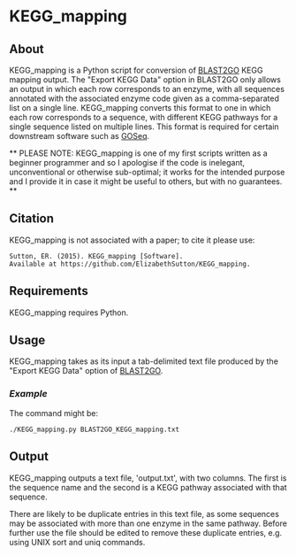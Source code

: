 # KEGG_mapping
## About
KEGG_mapping is a Python script for conversion of [BLAST2GO](https://www.blast2go.com/) KEGG mapping output. The "Export KEGG Data" option in BLAST2GO only allows an output in which each row corresponds to an enzyme, with all sequences annotated with the associated enzyme code given as a comma-separated list on a single line. KEGG_mapping converts this format to one in which each row corresponds to a sequence, with different KEGG pathways for a single sequence listed on multiple lines. This format is required for certain downstream software such as [GOSeq](http://www.bioconductor.org/packages/release/bioc/html/goseq.html).  

** PLEASE NOTE: KEGG_mapping is one of my first scripts written as a beginner programmer and so I apologise if the code is inelegant, unconventional or otherwise sub-optimal; it works for the intended purpose and I provide it in case it might be useful to others, but with no guarantees. **

## Citation
KEGG_mapping is not associated with a paper; to cite it please use:

    Sutton, ER. (2015). KEGG_mapping [Software]. 
    Available at https://github.com/ElizabethSutton/KEGG_mapping.

## Requirements
KEGG_mapping requires Python.

## Usage
KEGG_mapping takes as its input a tab-delimited text file produced by the "Export KEGG Data" option of [BLAST2GO](https://www.blast2go.com/).

### *Example*
The command might be:

    ./KEGG_mapping.py BLAST2GO_KEGG_mapping.txt

## Output
KEGG_mapping outputs a text file, 'output.txt', with two columns. The first is the sequence name and the second is a KEGG pathway associated with that sequence.

There are likely to be duplicate entries in this text file, as some sequences may be associated with more than one enzyme in the same pathway. Before further use the file should be edited to remove these duplicate entries, e.g. using UNIX sort and uniq commands.

